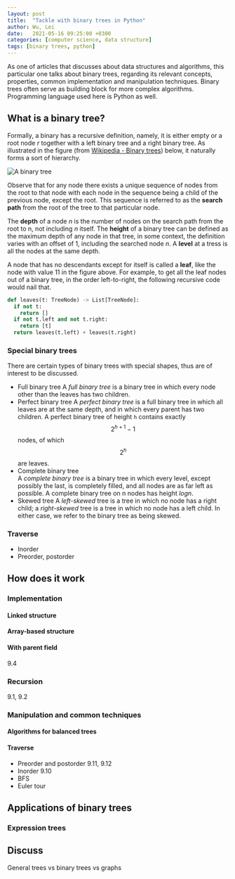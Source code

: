 ```yaml
---
layout: post
title:  "Tackle with binary trees in Python"
author: Wu, Lei
date:   2021-05-16 09:25:00 +0300
categories: [computer science, data structure]
tags: [binary trees, python]
---
```


As one of articles that discusses about data structures and algorithms, this particular one talks about binary trees, regarding its relevant concepts, properties, common implementation and manipulation techniques. Binary trees often serve as building block for more complex algorithms. Programming language used here is Python as well.

## What is a binary tree?

Formally, a binary has a recursive definition, namely, it is either empty or a root node *r* together with a left binary tree and a right binary tree. As illustrated in the figure (from [Wikipedia - Binary trees](https://en.wikipedia.org/wiki/Binary_tree)) below, it naturally forms a sort of hierarchy.

![A binary tree](/serpent-slayer/assets/images/210516/binary-tree.svg)

Observe that for any node there exists a unique sequence of nodes from the root to that node with each node in the sequence being a child of the previous node, except the root. This sequence is referred to as the **search path** from the root of the tree to that particular node.

The **depth** of a node *n* is the number of nodes on the search path from the root to n, not including *n* itself. The **height** of a binary tree can be defined as the maximum depth of any node in that tree, in some context, the definition varies with an offset of 1, including the searched node *n*. A **level** at a tress is all the nodes at the same depth.

A node that has no descendants except for itself is called a **leaf**, like the node with value 11 in the figure above. For example, to get all the leaf nodes out of a binary tree, in the order left-to-right, the following recursive code would nail that.

```python
def leaves(t: TreeNode) -> List[TreeNode]:
  if not t:
    return []
  if not t.left and not t.right:
    return [t]
  return leaves(t.left) + leaves(t.right)
```

### Special binary trees

There are certain types of binary trees with special shapes, thus are of interest to be discussed.

- Full binary tree
  A *full binary tree* is a binary tree in which every node other than the leaves has two children. 
- Perfect binary tree
  A *perfect binary tree* is a full binary tree in which all leaves are at the same depth, and in which every parent has two children.
  A perfect binary tree of height `h` contains exactly $$ 2^{h+1}-1 $$ nodes, of which $$ 2^h $$ are leaves. 
- Complete binary tree  
  A *complete binary tree* is a binary tree in which every level, except possibly the last, is completely filled, and all nodes are as far left as possible.
  A complete binary tree on n nodes has height $logn$.
- Skewed tree
  A *left-skewed* tree is a tree in which no node has a right child; a *right-skewed* tree is a tree in which no node has a left child. In either case, we refer to the binary tree as being skewed.

### Traverse

- Inorder
- Preorder, postorder

## How does it work

### Implementation

#### Linked structure

#### Array-based structure

#### With parent field

9.4

### Recursion

9.1, 9.2

### Manipulation and common techniques

#### Algorithms for balanced trees

#### Traverse

- Preorder and postorder
  9.11, 9.12
- Inorder 
  9.10
- BFS
- Euler tour

## Applications of binary trees

### Expression trees

## Discuss

General trees vs binary trees vs graphs

